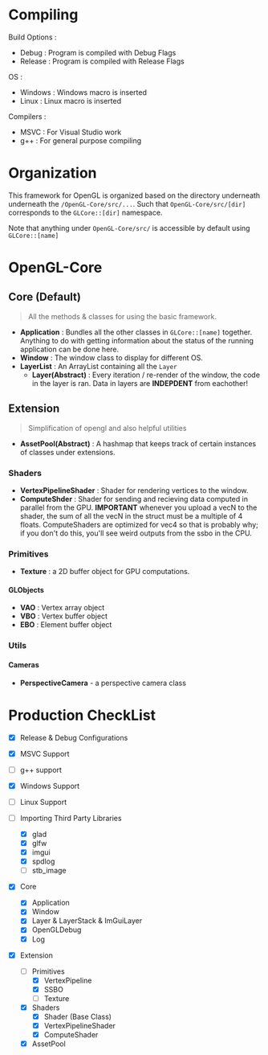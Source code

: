 # Compiling

Build Options :

- Debug : Program is compiled with Debug Flags
- Release : Program is compiled with Release Flags

OS :

- Windows : Windows macro is inserted
- Linux : Linux macro is inserted

Compilers :

- MSVC : For Visual Studio work
- g++ : For general purpose compiling

# Organization

This framework for OpenGL is organized based on the directory underneath underneath the `/OpenGL-Core/src/...`. Such that `OpenGL-Core/src/[dir]` corresponds to the `GLCore::[dir]` namespace.

Note that anything under `OpenGL-Core/src/` is accessible by default using `GLCore::[name]`

# OpenGL-Core

## Core (Default)

> All the methods & classes for using the basic framework.

- **Application** : Bundles all the other classes in `GLCore::[name]` together. Anything to do with getting information about the status of the running application can be done here.
- **Window** : The window class to display for different OS.
- **LayerList** : An ArrayList containing all the `Layer`
  - **Layer(Abstract)** : Every iteration / re-render of the window, the code in the layer is ran. Data in layers are **INDEPDENT** from eachother!

## Extension

> Simplification of opengl and also helpful utilities

- **AssetPool(Abstract)** : A hashmap that keeps track of certain instances of classes under extensions.

### Shaders

- **VertexPipelineShader** : Shader for rendering vertices to the window.
- **ComputeShder** : Shader for sending and recieving data computed in parallel from the GPU. **IMPORTANT** whenever you upload a vecN to the shader, the sum of all the vecN in the struct must be a multiple of 4 floats. ComputeShaders are optimized for vec4 so that is probably why; if you don't do this, you'll see weird outputs from the ssbo in the CPU.

### Primitives

- **Texture** : a 2D buffer object for GPU computations.

#### GLObjects

- **VAO** : Vertex array object
- **VBO** : Vertex buffer object
- **EBO** : Element buffer object

### Utils

#### Cameras

- **PerspectiveCamera** - a perspective camera class

# Production CheckList

- [x] Release & Debug Configurations
- [x] MSVC Support
- [ ] g++ support

- [x] Windows Support
- [ ] Linux Support

- [ ] Importing Third Party Libraries
  - [x] glad
  - [x] glfw
  - [x] imgui
  - [x] spdlog
  - [ ] stb_image
- [x] Core
  - [x] Application
  - [x] Window
  - [x] Layer & LayerStack & ImGuiLayer
  - [x] OpenGLDebug
  - [x] Log
- [x] Extension

  - [ ] Primitives
    - [x] VertexPipeline
    - [x] SSBO
    - [ ] Texture
  - [x] Shaders
    - [x] Shader (Base Class)
    - [x] VertexPipelineShader
    - [x] ComputeShader
  - [x] AssetPool
